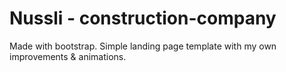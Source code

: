 # Nussli - construction-company
Made with bootstrap.
Simple landing page template with my own improvements &amp; animations. 
